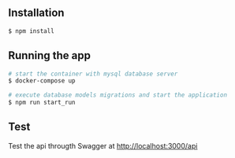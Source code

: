 ## Installation

```bash
$ npm install
```

## Running the app

```bash
# start the container with mysql database server
$ docker-compose up

# execute database models migrations and start the application
$ npm run start_run
```

## Test

Test the api througth Swagger at [http://localhost:3000/api](http://localhost:3000/api)
